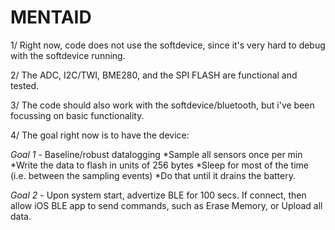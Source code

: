# MENTAID

1/ Right now, code does not use the softdevice, since it's very hard to debug with the softdevice running.

2/ The ADC, I2C/TWI, BME280, and the SPI FLASH are functional and tested. 

3/ The code should also work with the softdevice/bluetooth, but i've been focussing on basic functionality.

4/ The goal right now is to have the device:

_Goal 1_ - Baseline/robust datalogging
*Sample all sensors once per min
*Write the data to flash in units of 256 bytes 
*Sleep for most of the time (i.e. between the sampling events)
*Do that until it drains the battery. 

_Goal 2_ - Upon system start, advertize BLE for 100 secs. If connect, then allow iOS BLE app to send commands, such as Erase Memory, or Upload all data. 

